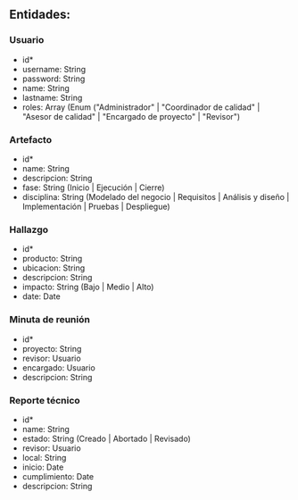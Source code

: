 ## Entidades:

### Usuario

- id\*
- username: String
- password: String
- name: String
- lastname: String
- roles: Array (Enum ("Administrador" | "Coordinador de calidad" | "Asesor de calidad" | "Encargado de proyecto" | "Revisor")

### Artefacto

- id\*
- name: String
- descripcion: String
- fase: String (Inicio | Ejecución | Cierre)
- disciplina: String (Modelado del negocio | Requisitos | Análisis y diseño | Implementación | Pruebas | Despliegue)

### Hallazgo

- id\*
- producto: String
- ubicacion: String
- descripcion: String
- impacto: String (Bajo | Medio | Alto)
- date: Date

### Minuta de reunión

- id\*
- proyecto: String
- revisor: Usuario
- encargado: Usuario
- descripcion: String

### Reporte técnico

- id\*
- name: String
- estado: String (Creado | Abortado | Revisado)
- revisor: Usuario
- local: String
- inicio: Date
- cumplimiento: Date
- descripcion: String
